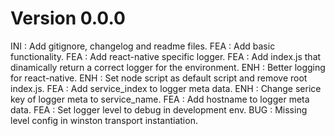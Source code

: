 # Version 0.0.0
INI : Add gitignore, changelog and readme files.
FEA : Add basic functionality.
FEA : Add react-native specific logger.
FEA : Add index.js that dinamically return a correct logger for the environment.
ENH : Better logging for react-native.
ENH : Set node script as default script and remove root index.js.
FEA : Add service_index to logger meta data.
ENH : Change serice key of logger meta to service_name.
FEA : Add hostname to logger meta data.
FEA : Set logger level to debug in development env.
BUG : Missing level config in winston transport instantiation.
